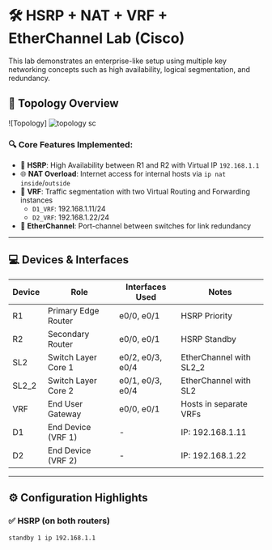 # 🛠️ HSRP + NAT + VRF + EtherChannel Lab (Cisco)

This lab demonstrates an enterprise-like setup using multiple key networking concepts such as high availability, logical segmentation, and redundancy.

## 📡 Topology Overview

![Topology]
![topology sc](https://github.com/user-attachments/assets/85d57cf8-4a77-490e-bfa8-f0a6b10fb00e)

### 🔍 Core Features Implemented:
- 🔄 **HSRP**: High Availability between R1 and R2 with Virtual IP `192.168.1.1`
- 🌐 **NAT Overload**: Internet access for internal hosts via `ip nat inside`/`outside`
- 🧩 **VRF**: Traffic segmentation with two Virtual Routing and Forwarding instances
  - `D1_VRF`: 192.168.1.11/24
  - `D2_VRF`: 192.168.1.22/24
- 🔗 **EtherChannel**: Port-channel between switches for link redundancy

---

## 💻 Devices & Interfaces

| Device | Role                 | Interfaces Used   | Notes                          |
|--------|----------------------|-------------------|--------------------------------|
| R1     | Primary Edge Router  | e0/0, e0/1         | HSRP Priority                  |
| R2     | Secondary Router     | e0/0, e0/1         | HSRP Standby                   |
| SL2    | Switch Layer Core 1  | e0/2, e0/3, e0/4   | EtherChannel with SL2_2       |
| SL2_2  | Switch Layer Core 2  | e0/1, e0/3, e0/4   | EtherChannel with SL2         |
| VRF    | End User Gateway     | e0/0, e0/1         | Hosts in separate VRFs        |
| D1     | End Device (VRF 1)   | -                 | IP: 192.168.1.11               |
| D2     | End Device (VRF 2)   | -                 | IP: 192.168.1.22               |

---

## ⚙️ Configuration Highlights

### ✅ HSRP (on both routers)
```bash
standby 1 ip 192.168.1.1
